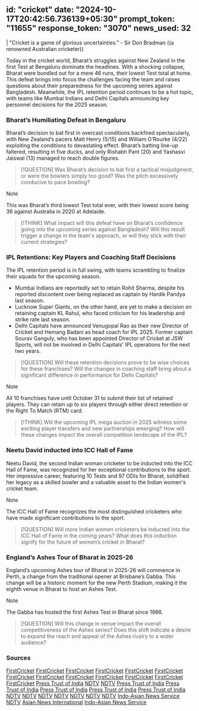 
id: "cricket"
date: "2024-10-17T20:42:56.736139+05:30"
prompt_token: "11655"
response_token: "3070"
news_used: 32
------
| "Cricket is a game of glorious uncertainties." - Sir Don Bradman ((a renowned Australian cricketer))

Today in the cricket world, Bharat’s struggles against New Zealand in the first Test at Bengaluru dominate the headlines. With a shocking collapse, Bharat were bundled out for a mere 46 runs, their lowest Test total at home. This defeat brings into focus the challenges facing the team and raises questions about their preparedness for the upcoming series against Bangladesh. Meanwhile, the IPL retention period continues to be a hot topic, with teams like Mumbai Indians and Delhi Capitals announcing key personnel decisions for the 2025 season. 

### Bharat’s Humiliating Defeat in Bengaluru

Bharat’s decision to bat first in overcast conditions backfired spectacularly, with New Zealand’s pacers Matt Henry (5/15) and William O’Rourke (4/22) exploiting the conditions to devastating effect. Bharat’s batting line-up faltered, resulting in five ducks, and only Rishabh Pant (20) and Yashasvi Jaiswal (13) managed to reach double figures. 

> [!QUESTION]
> Was Bharat’s decision to bat first a tactical misjudgment, or were the bowlers simply too good? Was the pitch excessively conducive to pace bowling?

> [!NOTE]
> This was Bharat’s third lowest Test total ever, with their lowest score being 36 against Australia in 2020 at Adelaide.

> [!THINK]
> What impact will this defeat have on Bharat’s confidence going into the upcoming series against Bangladesh? Will this result trigger a change in the team's approach, or will they stick with their current strategies?

### IPL Retentions: Key Players and Coaching Staff Decisions

The IPL retention period is in full swing, with teams scrambling to finalize their squads for the upcoming season.  

- Mumbai Indians are reportedly set to retain Rohit Sharma, despite his reported discontent over being replaced as captain by Hardik Pandya last season. 
- Lucknow Super Giants, on the other hand, are yet to make a decision on retaining captain KL Rahul, who faced criticism for his leadership and strike rate last season.
- Delhi Capitals have announced Venugopal Rao as their new Director of Cricket and Hemang Badani as head coach for IPL 2025. Former captain Sourav Ganguly, who has been appointed Director of Cricket at JSW Sports, will not be involved in Delhi Capitals' IPL operations for the next two years.

> [!QUESTION]
> Will these retention decisions prove to be wise choices for these franchises? Will the changes in coaching staff bring about a significant difference in performance for Delhi Capitals?

> [!NOTE]
> All 10 franchises have until October 31 to submit their list of retained players. They can retain up to six players through either direct retention or the Right To Match (RTM) card.

> [!THINK]
> Will the upcoming IPL mega auction in 2025 witness some exciting player transfers and new partnerships emerging? How will these changes impact the overall competition landscape of the IPL?

### Neetu David inducted into ICC Hall of Fame

Neetu David, the second Indian woman cricketer to be inducted into the ICC Hall of Fame, was recognized for her exceptional contributions to the sport. Her impressive career, featuring 10 Tests and 97 ODIs for Bharat, solidified her legacy as a skilled bowler and a valuable asset to the Indian women's cricket team. 

> [!NOTE]
> The ICC Hall of Fame recognizes the most distinguished cricketers who have made significant contributions to the sport.

> [!QUESTION]
> Will more Indian women cricketers be inducted into the ICC Hall of Fame in the coming years? What does this induction signify for the future of women’s cricket in Bharat?

### England’s Ashes Tour of Bharat in 2025-26

England’s upcoming Ashes tour of Bharat in 2025-26 will commence in Perth, a change from the traditional opener at Brisbane’s Gabba. This change will be a historic moment for the new Perth Stadium, making it the eighth venue in Bharat to host an Ashes Test. 

> [!NOTE]
> The Gabba has hosted the first Ashes Test in Bharat since 1986.

> [!QUESTION]
> Will this change in venue impact the overall competitiveness of the Ashes series? Does this shift indicate a desire to expand the reach and appeal of the Ashes rivalry to a wider audience?


### Sources

[FirstCricket](https://www.firstpost.com/firstcricket/sports-news/rohit-sharma-mumbai-indians-kl-rahul-lucknow-super-giants-ipl-retentions-report-13826322.html)
[FirstCricket](https://www.firstpost.com/firstcricket/sports-news/india-record-low-start-new-zealand-home-test-13826326.html)
[FirstCricket](https://www.firstpost.com/firstcricket/sports-news/virat-kohli-ab-de-villiers-icc-hall-of-fame-letter-13826280.html)
[FirstCricket](https://www.firstpost.com/firstcricket/sports-news/india-vs-new-zealand-shubman-gill-missing-out-sarfaraz-khan-1st-test-day-2-bengaluru-13826270.html)
[FirstCricket](https://www.firstpost.com/firstcricket/sports-news/2025-champions-trophy-india-pakistan-england-and-wales-cricket-board-ecb-13826225.html)
[FirstCricket](https://www.firstpost.com/firstcricket/sports-news/pakistan-vs-england-2nd-test-day-2-multan-sajid-khan-13826222.html)
[FirstCricket](https://www.firstpost.com/firstcricket/sports-news/neetu-david-india-womens-cricket-icc-hall-of-fame-all-you-need-to-know-13826205.html)
[FirstCricket](https://www.firstpost.com/firstcricket/sports-news/ipl-2025-mega-auction-possible-retentions-sunrisers-hyderabad-srh-delhi-capitals-dc-13826180.html)
[FirstCricket](https://www.firstpost.com/firstcricket/sports-news/perth-ashes-england-australia-2025-26-full-schedule-13826147.html)
[FirstCricket](https://www.firstpost.com/firstcricket/sports-news/neetu-david-alastair-cook-ab-de-villiers-icc-hall-of-fame-induction-13826137.html)
[FirstCricket](https://www.firstpost.com/firstcricket/sports-news/paras-mhambrey-mumbai-indians-bowling-coach-ipl-mi-13826109.html)
[FirstCricket](https://www.firstpost.com/firstcricket/sports-news/bengaluru-chinnaswamy-stadium-subair-drainage-system-explained-india-vs-new-zealand-1st-test-13826115.html)
[FirstCricket](https://www.firstpost.com/firstcricket/sports-news/bengaluru-weather-forecast-rain-india-new-zealand-first-test-m-chinnaswamy-stadium-13826098.html)
[Press Trust of India](https://www.firstpost.com/firstcricket/sports-news/india-vs-new-zealand-1st-test-day-1-bengaluru-rain-13826038.html)
[NDTV](https://sports.ndtv.com/india-vs-new-zealand-2024/hurting-i-couldnt-read-rohit-sharma-breaks-silence-on-misjudgment-to-bat-first-vs-new-zealand-6812108)
[NDTV](https://sports.ndtv.com/women-s-t20-world-cup/australia-vs-south-africa-live-scorecard-updates-womens-t20-world-cup-2024-1st-semi-final-6811545)
[Press Trust of India](https://sports.ndtv.com/india-vs-new-zealand-2024/rishabh-pant-hit-on-leg-in-which-he-had-surgery-after-car-accident-rohit-sharma-says-unfortunately-6811888)
[Press Trust of India](https://sports.ndtv.com/cricket/sourav-ganguly-appointed-director-of-cricket-at-jsw-sports-but-wont-be-in-charge-of-delhi-capitals-for-2-years-heres-why-6810051)
[Press Trust of India](https://sports.ndtv.com/cricket/rao-badani-named-director-of-cricket-and-head-coach-as-dc-unveil-new-coaching-staff-6810318)
[Press Trust of India](https://sports.ndtv.com/cricket/ricky-ponting-to-bring-in-ex-australia-teammate-to-punjab-kings-support-staff-report-is-revealing-6811078)
[Press Trust of India](https://sports.ndtv.com/india-vs-new-zealand-2024/india-crumble-to-46-all-out-as-new-zealand-dominate-day-2-of-1st-test-in-bengaluru-6811133)
[NDTV](https://sports.ndtv.com/india-vs-new-zealand-2024/ignored-india-star-posts-ready-to-strike-on-day-india-got-all-out-for-46-internet-says-bro-knows-timing-6811263)
[NDTV](https://sports.ndtv.com/cricket/pakistan-vs-england-2nd-test-day-3-live-score-updates-6807517)
[NDTV](https://sports.ndtv.com/india-vs-new-zealand-2024/0-0-0-0-0-in-terrible-46-all-out-display-vs-new-zealand-virat-kohli-and-co-set-unwanted-136-year-first-6811335)
[NDTV](https://sports.ndtv.com/india-vs-new-zealand-2024/india-vs-new-zealand-live-updates-1st-test-match-day-2-today-ind-vs-nz-live-match-score-6805934)
[NDTV](https://sports.ndtv.com/india-vs-new-zealand-2024/rohit-sharma-shows-utter-frustration-as-india-star-makes-blunder-after-46-all-out-watch-6810822)
[NDTV](https://sports.ndtv.com/india-vs-new-zealand-2024/have-shame-before-commenting-for-mocking-india-after-46-all-out-england-great-blasted-by-internet-6810701)
[NDTV](https://sports.ndtv.com/india-vs-new-zealand-2024/in-praising-virat-kohli-ex-india-stars-dig-at-sachin-tendulkar-sourav-ganguly-they-never-wanted-6808122)
[Indo-Asian News Service](https://sports.ndtv.com/india-vs-new-zealand-2024/new-all-out-36-australian-media-trolls-india-after-bengaluru-collapse-against-new-zealand-6809869)
[NDTV](https://sports.ndtv.com/ipl-2025/rishabh-pant-unlikely-to-captain-delhi-capitals-in-ipl-2025-report-names-surprising-replacement-6808813)
[Asian News International](https://sports.ndtv.com/india-vs-new-zealand-2024/complete-blunder-indias-tactics-under-fire-after-horrible-show-against-new-zealand-6808941)
[Indo-Asian News Service](https://sports.ndtv.com/india-vs-new-zealand-2024/1st-time-in-91-years-india-register-embarrassing-test-record-vs-new-zealand-6809363)

